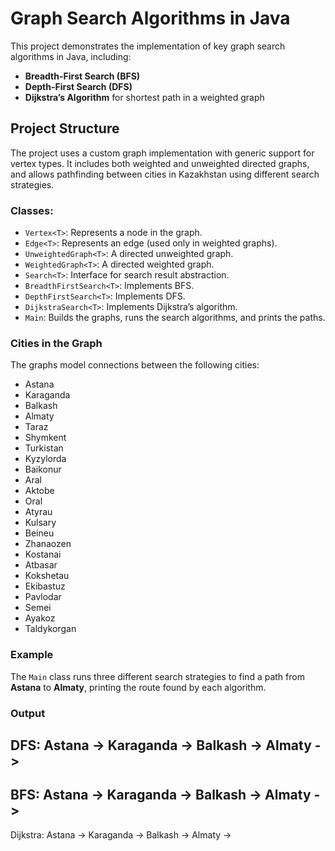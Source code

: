 # Graph Search Algorithms in Java

This project demonstrates the implementation of key graph search algorithms in Java, including:

- **Breadth-First Search (BFS)**
- **Depth-First Search (DFS)**
- **Dijkstra’s Algorithm** for shortest path in a weighted graph

## Project Structure

The project uses a custom graph implementation with generic support for vertex types. It includes both weighted and unweighted directed graphs, and allows pathfinding between cities in Kazakhstan using different search strategies.

### Classes:

- `Vertex<T>`: Represents a node in the graph.
- `Edge<T>`: Represents an edge (used only in weighted graphs).
- `UnweightedGraph<T>`: A directed unweighted graph.
- `WeightedGraph<T>`: A directed weighted graph.
- `Search<T>`: Interface for search result abstraction.
- `BreadthFirstSearch<T>`: Implements BFS.
- `DepthFirstSearch<T>`: Implements DFS.
- `DijkstraSearch<T>`: Implements Dijkstra’s algorithm.
- `Main`: Builds the graphs, runs the search algorithms, and prints the paths.

### Cities in the Graph

The graphs model connections between the following cities:

- Astana
- Karaganda
- Balkash
- Almaty
- Taraz
- Shymkent
- Turkistan
- Kyzylorda
- Baikonur
- Aral
- Aktobe
- Oral
- Atyrau
- Kulsary
- Beineu
- Zhanaozen
- Kostanai
- Atbasar
- Kokshetau
- Ekibastuz
- Pavlodar
- Semei
- Ayakoz
- Taldykorgan

### Example

The `Main` class runs three different search strategies to find a path from **Astana** to **Almaty**, printing the route found by each algorithm.

### Output

DFS:
Astana -> Karaganda -> Balkash -> Almaty -> 
----------------------
BFS:
Astana -> Karaganda -> Balkash -> Almaty -> 
----------------------
Dijkstra:
Astana -> Karaganda -> Balkash -> Almaty ->

